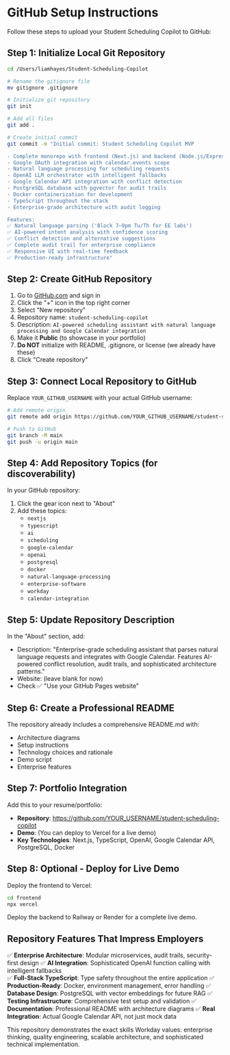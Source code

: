 # GitHub Setup Instructions

Follow these steps to upload your Student Scheduling Copilot to GitHub:

## Step 1: Initialize Local Git Repository

```bash
cd /Users/liamhayes/Student-Scheduling-Copilot

# Rename the gitignore file
mv gitignore .gitignore

# Initialize git repository
git init

# Add all files
git add .

# Create initial commit
git commit -m "Initial commit: Student Scheduling Copilot MVP

- Complete monorepo with frontend (Next.js) and backend (Node.js/Express)
- Google OAuth integration with calendar.events scope
- Natural language processing for scheduling requests
- OpenAI LLM orchestrator with intelligent fallbacks
- Google Calendar API integration with conflict detection
- PostgreSQL database with pgvector for audit trails
- Docker containerization for development
- TypeScript throughout the stack
- Enterprise-grade architecture with audit logging

Features:
✅ Natural language parsing ('Block 7–9pm Tu/Th for EE labs')
✅ AI-powered intent analysis with confidence scoring
✅ Conflict detection and alternative suggestions
✅ Complete audit trail for enterprise compliance
✅ Responsive UI with real-time feedback
✅ Production-ready infrastructure"
```

## Step 2: Create GitHub Repository

1. Go to [GitHub.com](https://github.com) and sign in
2. Click the "+" icon in the top right corner
3. Select "New repository"
4. Repository name: `student-scheduling-copilot`
5. Description: `AI-powered scheduling assistant with natural language processing and Google Calendar integration`
6. Make it **Public** (to showcase in your portfolio)
7. **Do NOT** initialize with README, .gitignore, or license (we already have these)
8. Click "Create repository"

## Step 3: Connect Local Repository to GitHub

Replace `YOUR_GITHUB_USERNAME` with your actual GitHub username:

```bash
# Add remote origin
git remote add origin https://github.com/YOUR_GITHUB_USERNAME/student-scheduling-copilot.git

# Push to GitHub
git branch -M main
git push -u origin main
```

## Step 4: Add Repository Topics (for discoverability)

In your GitHub repository:
1. Click the gear icon next to "About"
2. Add these topics:
   - `nextjs`
   - `typescript`
   - `ai`
   - `scheduling`
   - `google-calendar`
   - `openai`
   - `postgresql`
   - `docker`
   - `natural-language-processing`
   - `enterprise-software`
   - `workday`
   - `calendar-integration`

## Step 5: Update Repository Description

In the "About" section, add:
- Description: "Enterprise-grade scheduling assistant that parses natural language requests and integrates with Google Calendar. Features AI-powered conflict resolution, audit trails, and sophisticated architecture patterns."
- Website: (leave blank for now)
- Check ✅ "Use your GitHub Pages website"

## Step 6: Create a Professional README

The repository already includes a comprehensive README.md with:
- Architecture diagrams
- Setup instructions
- Technology choices and rationale
- Demo script
- Enterprise features

## Step 7: Portfolio Integration

Add this to your resume/portfolio:
- **Repository**: https://github.com/YOUR_USERNAME/student-scheduling-copilot
- **Demo**: (You can deploy to Vercel for a live demo)
- **Key Technologies**: Next.js, TypeScript, OpenAI, Google Calendar API, PostgreSQL, Docker

## Step 8: Optional - Deploy for Live Demo

Deploy the frontend to Vercel:
```bash
cd frontend
npx vercel
```

Deploy the backend to Railway or Render for a complete live demo.

## Repository Features That Impress Employers

✅ **Enterprise Architecture**: Modular microservices, audit trails, security-first design
✅ **AI Integration**: Sophisticated OpenAI function calling with intelligent fallbacks  
✅ **Full-Stack TypeScript**: Type safety throughout the entire application
✅ **Production-Ready**: Docker, environment management, error handling
✅ **Database Design**: PostgreSQL with vector embeddings for future RAG
✅ **Testing Infrastructure**: Comprehensive test setup and validation
✅ **Documentation**: Professional README with architecture diagrams
✅ **Real Integration**: Actual Google Calendar API, not just mock data

This repository demonstrates the exact skills Workday values: enterprise thinking, quality engineering, scalable architecture, and sophisticated technical implementation.